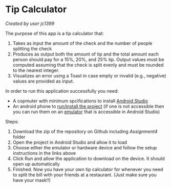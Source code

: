 # Tip Calculator
_Created by user jc1399_

The purpose of this app is a tip calculator that: 
1. Takes as input the amount of the check and the number of people splitting the check
2. Produces as output both the amount of tip and the total amount each person should pay
for a 15%, 20%, and 25% tip. Output values must be computed assuming that the check
is split evenly and must be rounded to the nearest integer.
3. Visualizes an error using a Toast in case empty or invalid (e.g., negative) values are
provided as input.

In order to run this application successfully you need:
* A copmuter with minimum spcifications to install [Android Studio](https://developer.android.com/studio/?gclid=Cj0KCQjwk8b7BRCaARIsAARRTL6b3e9xDOlbTFMJyImNuu1hsx08VXILK1M_RYx2oM2xL9DJ9-XDPKkaApYCEALw_wcB&gclsrc=aw.ds) 
* An android phone to [run/install the project](https://developer.android.com/studio/run/device) (if one is not accessible then you can run them on an [emulator](https://developer.android.com/studio/run/emulator) that is accessible in Android Studio)

Steps: 
1. Download the zip of the repository on Github including _Assignment4_ folder
2. Open the project in Android Studio and allow it to load
3. Choose either the emulator or hardware device and follow the setup instructions in the links above
4. Click Run and allow the application to download on the device. It should open up automatically
5. Finished. Now you have your own tip calculator for whenever you need to split the bill with your friends at a restaurant. (Just make sure you have your mask!!)